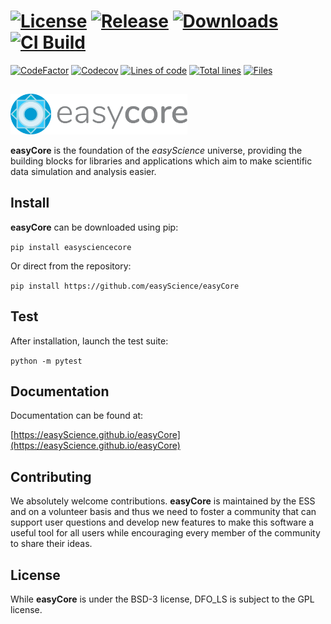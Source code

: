 # [![License][50]][51] [![Release][32]][33] [![Downloads][70]][71] [![CI Build][20]][21] 

[![CodeFactor][83]][84] [![Codecov][85]][86]
[![Lines of code][81]](<>) [![Total lines][80]](<>) [![Files][82]](<>)


<img height="80"><img src="https://raw.githubusercontent.com/easyScience/easyCore/master/resources/images/ec_logo.svg" height="65">

**easyCore** is the foundation of the *easyScience* universe, providing the building blocks for libraries and applications which aim to make scientific data simulation and analysis easier.

## Install

**easyCore** can be downloaded using pip:

```pip install easysciencecore```

Or direct from the repository:

```pip install https://github.com/easyScience/easyCore```

## Test

After installation, launch the test suite:

```python -m pytest```

## Documentation

Documentation can be found at:

[https://easyScience.github.io/easyCore](https://easyScience.github.io/easyCore)

## Contributing
We absolutely welcome contributions. **easyCore** is maintained by the ESS and on a volunteer basis and thus we need to foster a community that can support user questions and develop new features to make this software a useful tool for all users while encouraging every member of the community to share their ideas.

## License
While **easyCore** is under the BSD-3 license, DFO_LS is subject to the GPL license.

<!---CI Build Status--->

[20]: https://github.com/easyScience/easyCore/workflows/CI%20using%20pip/badge.svg

[21]: https://github.com/easyScience/easyCore/actions


<!---Release--->

[32]: https://img.shields.io/pypi/v/easysciencecore?color=green

[33]: https://pypi.org/project/easyScienceCore


<!---License--->

[50]: https://img.shields.io/github/license/easyScience/easyCore.svg

[51]: https://github.com/easyScience/easyCore/blob/master/LICENSE.md


<!---Downloads--->

[70]: https://img.shields.io/pypi/dm/easyScienceCore.svg

[71]: https://pypi.org/project/easyScienceCore

<!---Code statistics--->

[80]: https://tokei.rs/b1/github/easyScience/easyCore

[81]: https://tokei.rs/b1/github/easyScience/easyCore?category=code

[82]: https://tokei.rs/b1/github/easyScience/easyCore?category=files

[83]: https://www.codefactor.io/repository/github/easyscience/easycore/badge

[84]: https://www.codefactor.io/repository/github/easyscience/easycore

[85]: https://img.shields.io/codecov/c/github/easyScience/easyCore?color=green

[86]: https://app.codecov.io/gh/easyScience/easyCore/